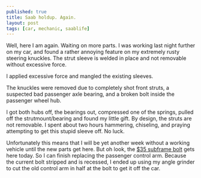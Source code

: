 ```yaml
---
published: true
title: Saab holdup. Again.
layout: post
tags: [car, mechanic, saablife]
---
```


Well, here I am again. Waiting on more parts. I was working last night further on my car, and found a rather annoying feature on my extremely rusty steering knuckles. The strut sleeve is welded in place and not removable without excessive force.

I applied excessive force and mangled the existing sleeves.

The knuckles were removed due to completely shot front struts, a suspected bad passenger axle bearing, and a broken bolt inside the passenger wheel hub.

I got both hubs off, the bearings out, compressed one of the springs, pulled off the strutmount/bearing and found my little gift. By design, the struts are not removable. I spent about two hours hammering, chiseling, and praying attempting to get this stupid sleeve off. No luck.

Unfortunately this means that I will be yet another week without a working vehicle until the new parts get here. But oh look, the [$35 subframe bolt](http://www.eeuroparts.com/Parts/10550/Bolt-4645156/) gets here today. So I can finish replacing the passenger control arm. Because the current bolt stripped and is recessed, I ended up using my angle grinder to cut the old control arm in half at the bolt to get it off the car.
